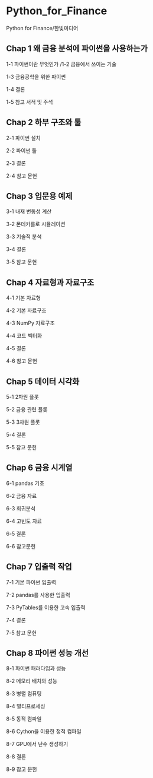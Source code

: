 # Python_for_Finance
Python for Finance/한빛미디어

## Chap 1 왜 금융 분석에 파이썬을 사용하는가
1-1 파이썬이란 무엇인가
/1-2 금융에서 쓰이는 기술

1-3 금융공학을 위한 파이썬

1-4 결론

1-5 참고 서적 및 주석
## Chap 2 하부 구조와 툴
2-1 파이썬 설치

2-2 파이썬 툴

2-3 결론

2-4 참고 문헌
## Chap 3 입문용 예제
3-1 내재 변동성 계산

3-2 몬테카를로 시뮬레이션

3-3 기술적 분석

3-4 결론

3-5 참고 문헌
## Chap 4 자료형과 자료구조
4-1 기본 자료형

4-2 기본 자료구조

4-3 NumPy 자료구조

4-4 코드 벡터화

4-5 결론

4-6 참고 문헌
## Chap 5 데이터 시각화
5-1 2차원 플롯

5-2 금융 관련 플롯

5-3 3차원 플롯

5-4 결론

5-5 참고 문헌
## Chap 6 금융 시계열
6-1 pandas 기초

6-2 금융 자료

6-3 회귀분석

6-4 고빈도 자료

6-5 결론

6-6 참고문헌
## Chap 7 입출력 작업
7-1 기본 파이썬 입출력

7-2 pandas를 사용한 입출력

7-3 PyTables를 이용한 고속 입출력

7-4 결론

7-5 참고 문헌
## Chap 8 파이썬 성능 개선
8-1 파이썬 패러다임과 성능

8-2 메모리 배치와 성능

8-3 병렬 컴퓨팅

8-4 멀티프로세싱

8-5 동적 컴파일

8-6 Cython을 이용한 정적 컴파일

8-7 GPU에서 난수 생성하기

8-8 결론

8-9 참고 문헌



